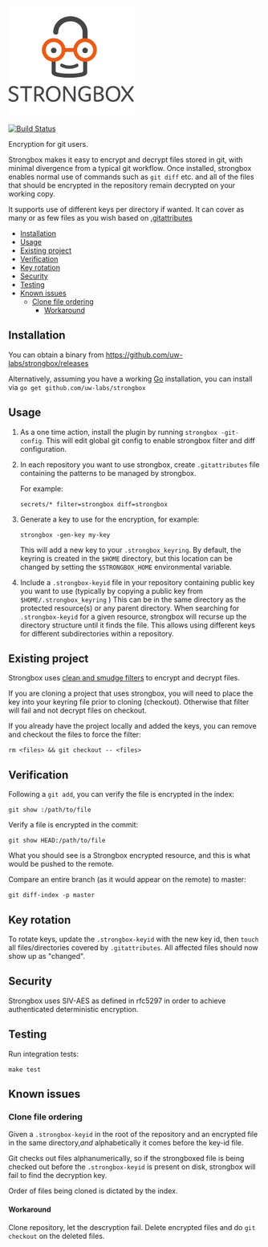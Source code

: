 ![Strongbox](strongbox-logo.png)

[![Build Status](https://drone.prod.merit.uw.systems/api/badges/uw-labs/strongbox/status.svg)](https://drone.prod.merit.uw.systems/uw-labs/strongbox)

Encryption for git users.

Strongbox makes it easy to encrypt and decrypt files stored in git, with minimal
divergence from a typical git workflow.  Once installed, strongbox enables
normal use of commands such as `git diff` etc. and all of the files that should
be encrypted in the repository remain decrypted on your working copy.

It supports use of different keys per directory if wanted. It can cover as many
or as few files as you wish based on
[.gitattributes](https://www.git-scm.com/docs/gitattributes)


<!-- vim-markdown-toc GFM -->

* [Installation](#installation)
* [Usage](#usage)
* [Existing project](#existing-project)
* [Verification](#verification)
* [Key rotation](#key-rotation)
* [Security](#security)
* [Testing](#testing)
* [Known issues](#known-issues)
	* [Clone file ordering](#clone-file-ordering)
		* [Workaround](#workaround)

<!-- vim-markdown-toc -->

## Installation

You can obtain a binary from https://github.com/uw-labs/strongbox/releases

Alternatively, assuming you have a working [Go](https://golang.org) installation, you can
install via `go get github.com/uw-labs/strongbox`

## Usage

1. As a one time action, install the plugin by running `strongbox -git-config`.
   This will edit global git config to enable strongbox filter and diff
   configuration.

2. In each repository you want to use strongbox, create `.gitattributes` file
   containing the patterns to be managed by strongbox.

   For example:

   ```
   secrets/* filter=strongbox diff=strongbox
   ```

3. Generate a key to use for the encryption, for example:
   ```
   strongbox -gen-key my-key
   ```
   This will add a new key to your `.strongbox_keyring`. By default, the
   keyring is created in the `$HOME` directory, but this location can be changed
   by setting the `$STRONGBOX_HOME` environmental variable.

4. Include a `.strongbox-keyid` file in your repository containing public key
   you want to use (typically by copying a public key from
   `$HOME/.strongbox_keyring` )  This can be in the same directory as the
   protected resource(s) or any parent directory.   When searching for
   `.strongbox-keyid` for a given resource, strongbox will recurse up the
   directory structure until it finds the file.  This allows using different
   keys for different subdirectories within a repository.

## Existing project

Strongbox uses [clean and smudge
filters](https://git-scm.com/book/en/v2/Customizing-Git-Git-Attributes#filters_a)
to encrypt and decrypt files.

If you are cloning a project that uses strongbox, you will need to place the
key into your keyring file prior to cloning (checkout). Otherwise that filter
will fail and not decrypt files on checkout.

If you already have the project locally and added the keys, you can remove and
checkout the files to force the filter:
```
rm <files> && git checkout -- <files>
```

## Verification

Following a `git add`, you can verify the file is encrypted in the index:

```
git show :/path/to/file
```

Verify a file is encrypted in the commit:

```
git show HEAD:/path/to/file
```

What you should see is a Strongbox encrypted resource, and this is what would
be pushed to the remote.

Compare an entire branch (as it would appear on the remote) to master:

```
git diff-index -p master
```

## Key rotation

To rotate keys, update the `.strongbox-keyid` with the new key id, then `touch`
all files/directories covered by `.gitattributes`. All affected files should now
show up as "changed".

## Security

Strongbox uses SIV-AES as defined in rfc5297 in order to achieve authenticated
deterministic encryption.

## Testing

Run integration tests:

```
make test
```

## Known issues

### Clone file ordering

Given a `.strongbox-keyid` in the root of the repository and an encrypted file
in the same directory,*and* alphabetically it comes before the key-id file.

Git checks out files alphanumerically, so if the strongboxed file is being
checked out before the `.strongbox-keyid` is present on disk, strongbox will
fail to find the decryption key.

Order of files being cloned is dictated by the index.

#### Workaround

Clone repository, let the descryption fail. Delete encrypted files and do `git
checkout` on the deleted files.
